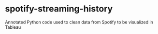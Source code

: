 # spotify-streaming-history
Annotated Python code used to clean data from Spotify to be visualized in Tableau
